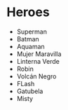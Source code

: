 # Heroes

* Superman
* Batman
* Aquaman
* Mujer Maravilla
* Linterna Verde
* Robin
* Volcán Negro
* FLash
* Gatubela
* Misty
